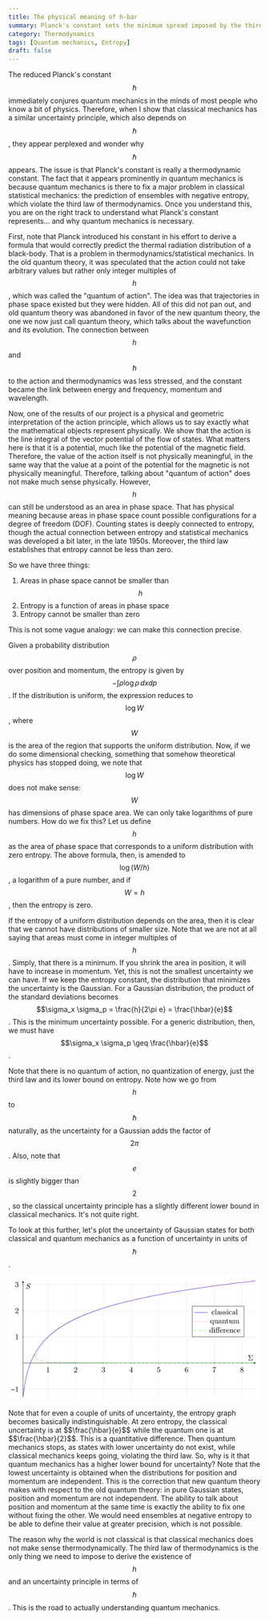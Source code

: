 ```yaml
---
title: The physical meaning of h-bar
summary: Planck's constant sets the minimum spread imposed by the third law of thermodynamics
category: Thermodynamics
tags: [Quantum mechanics, Entropy]
draft: false
---
```


The reduced Planck's constant $$\hbar$$ immediately conjures quantum mechanics in the minds of most people who know a bit of physics. Therefore, when I show that classical mechanics has a similar uncertainty principle, which also depends on $$\hbar$$, they appear perplexed and wonder why $$\hbar$$ appears. The issue is that Planck's constant is really a thermodynamic constant. The fact that it appears prominently in quantum mechanics is because quantum mechanics is there to fix a major problem in classical statistical mechanics: the prediction of ensembles with negative entropy, which violate the third law of thermodynamics. Once you understand this, you are on the right track to understand what Planck's constant represents... and why quantum mechanics is necessary.

First, note that Planck introduced his constant in his effort to derive a formula that would correctly predict the thermal radiation distribution of a black-body. That is a problem in thermodynamics/statistical mechanics. In the old quantum theory, it was speculated that the action could not take arbitrary values but rather only integer multiples of $$h$$, which was called the "quantum of action". The idea was that trajectories in phase space existed but they were hidden. All of this did not pan out, and old quantum theory was abandoned in favor of the new quantum theory, the one we now just call quantum theory, which talks about the wavefunction and its evolution. The connection between $$h$$ and $$\hbar$$ to the action and thermodynamics was less stressed, and the constant became the link between energy and frequency, momentum and wavelength.

Now, one of the results of our project is a physical and geometric interpretation of the action principle, which allows us to say exactly what the mathematical objects represent physically. We show that the action is the line integral of the vector potential of the flow of states. What matters here is that it is a potential, much like the potential of the magnetic field. Therefore, the value of the action itself is not physically meaningful, in the same way that the value at a point of the potential for the magnetic is not physically meaningful. Therefore, talking about "quantum of action" does not make much sense physically. However, $$h$$ can still be understood as an area in phase space. That has physical meaning because areas in phase space count possible configurations for a degree of freedom (DOF). Counting states is deeply connected to entropy, though the actual connection between entropy and statistical mechanics was developed a bit later, in the late 1950s. Moreover, the third law establishes that entropy cannot be less than zero.

So we have three things:
1. Areas in phase space cannot be smaller than $$h$$
2. Entropy is a function of areas in phase space
3. Entropy cannot be smaller than zero

This is not some vague analogy: we can make this connection precise.

Given a probability distribution $$\rho$$ over position and momentum, the entropy is given by $$-\int \rho \log \rho \, dx dp$$. If the distribution is uniform, the expression reduces to $$\log W$$, where $$W$$ is the area of the region that supports the uniform distribution. Now, if we do some dimensional checking, something that somehow theoretical physics has stopped doing, we note that $$\log W$$ does not make sense: $$W$$ has dimensions of phase space area. We can only take logarithms of pure numbers. How do we fix this? Let us define $$h$$ as the area of phase space that corresponds to a uniform distribution with zero entropy. The above formula, then, is amended to $$\log (W/h)$$, a logarithm of a pure number, and if $$W=h$$, then the entropy is zero.

If the entropy of a uniform distribution depends on the area, then it is clear that we cannot have distributions of smaller size. Note that we are not at all saying that areas must come in integer multiples of $$h$$. Simply, that there is a minimum. If you shrink the area in position, it will have to increase in momentum. Yet, this is not the smallest uncertainty we can have. If we keep the entropy constant, the distribution that minimizes the uncertainty is the Gaussian. For a Gaussian distribution, the product of the standard deviations becomes $$\sigma_x \sigma_p = \frac{h}{2\pi e} = \frac{\hbar}{e}$$. This is the minimum uncertainty possible. For a generic distribution, then, we must have $$\sigma_x \sigma_p \geq \frac{\hbar}{e}$$.

Note that there is no quantum of action, no quantization of energy, just the third law and its lower bound on entropy. Note how we go from $$h$$ to $$\hbar$$ naturally, as the uncertainty for a Gaussian adds the factor of $$2\pi$$. Also, note that $$e$$ is slightly bigger than $$2$$, so the classical uncertainty principle has a slightly different lower bound in classical mechanics. It's not quite right.

To look at this further, let's plot the uncertainty of Gaussian states for both classical and quantum mechanics as a function of uncertainty in units of $$\hbar$$.
<p align="center">
  <img alt="Uncertainty of Gaussian distributions" src="/assets/images/essays/GaussianUncertainty.png" />
</p>
Note that for even a couple of units of uncertainty, the entropy graph becomes basically indistinguishable. At zero entropy, the classical uncertainty is at $$\frac{\hbar}{e}$$ while the quantum one is at $$\frac{\hbar}{2}$$. This is a quantitative difference. Then quantum mechanics stops, as states with lower uncertainty do not exist, while classical mechanics keeps going, violating the third law. So, why is it that quantum mechanics has a higher lower bound for uncertainty? Note that the lowest uncertainty is obtained when the distributions for position and momentum are independent. This is the correction that new quantum theory makes with respect to the old quantum theory: in pure Gaussian states, position and momentum are not independent. The ability to talk about position and momentum at the same time is exactly the ability to fix one without fixing the other. We would need ensembles at negative entropy to be able to define their value at greater precision, which is not possible.

The reason why the world is not classical is that classical mechanics does not make sense thermodynamically. The third law of thermodynamics is the only thing we need to impose to derive the existence of $$h$$ and an uncertainty principle in terms of $$\hbar$$. This is the road to actually understanding quantum mechanics.
